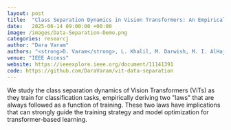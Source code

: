 ```yaml
---
layout: post
title:  "Class Separation Dynamics in Vision Transformers: An Empirical Study"
date:   2025-06-14 09:00:00 +00:00
image: /images/Data-Separation-Demo.png
categories: researcj
author: "Dara Varam"
authors: "<strong>D. Varam</strong>, L. Khalil, M. Darwish, M. I. AlHajri"
venue: "IEEE Access"
website: https://ieeexplore.ieee.org/document/11141391
code: https://github.com/DaraVaram/vit-data-separation
---
```


We study the class separation dynamics of Vision Transformers (ViTs) as they train for classification tasks, empirically deriving two "laws" that are always followed as a function of training. These two laws have implications that can strongly guide the training strategy and model optimization for transformer-based learning. 
